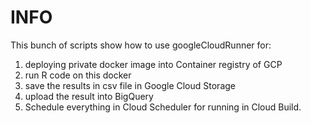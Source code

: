 # INFO

This bunch of scripts show how to use googleCloudRunner for:

1. deploying private docker image into Container registry of GCP
2. run R code on this docker
3. save the results in csv file in Google Cloud Storage
4. upload the result into BigQuery
5. Schedule everything in Cloud Scheduler for running in Cloud Build.
